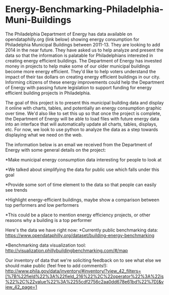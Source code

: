 # Energy-Benchmarking-Philadelphia-Muni-Buildings
The Philadelphia Department of Energy has data available on opendataphilly.org (link below) showing energy consumption for Philadelphia Municipal Buildings between 2011-13. They are looking to add 2014 in the near future. They have asked us to help analyze and present the data so that the information is palatable for Philadelphians interested in creating energy efficient buildings. The Department of Energy has invested money in projects to help make some of our older municipal buildings become more energy efficient. They'd like to help voters understand the impact of their tax dollars on creating energy efficient buildings in our city. Informing citizens of these energy improvements could help the Department of Energy with passing future legislation to support funding for energy efficient building projects in Philadelphia.

The goal of this project is to present this municipal building data and display it online with charts, tables, and potentially an energy consumption graphic over time. We'd also like to set this up so that once the project is complete, the Department of Energy will be able to load files with future energy data into an interface that will automatically update all charts, tables, displays, etc. For now, we look to use python to analyze the data as a step towards displaying what we need on the web.

The information below is an email we received from the Department of Energy with some general details on the project:

*Make municipal energy consumption data interesting for people to look at

*We talked about simplifying the data for public use which falls under this goal

*Provide some sort of time element to the data so that people can easily see trends

*Highlight energy-efficient buildings, maybe show a comparison between top performers and low performers

*This could be a place to mention energy efficiency projects, or other reasons why a building is a top performer

Here's the data we have right now: 
*Currently public benchmarking data: https://www.opendataphilly.org/dataset/building-energy-benchmarking

*Benchmarking data visualization tool: http://visualization.phillybuildingbenchmarking.com/#/map

Our inventory of data that we're soliciting feedback on to see what else we should make public (feel free to add comments!): http://www.phila.gov/data/inventory/#inventory/?view_42_filters=[%7B%22field%22%3A%22field_216%22%2C%22operator%22%3A%22is%22%2C%22value%22%3A%2255cdf2756c2aa0dd678e61bd%22%7D]&view_42_page=1
